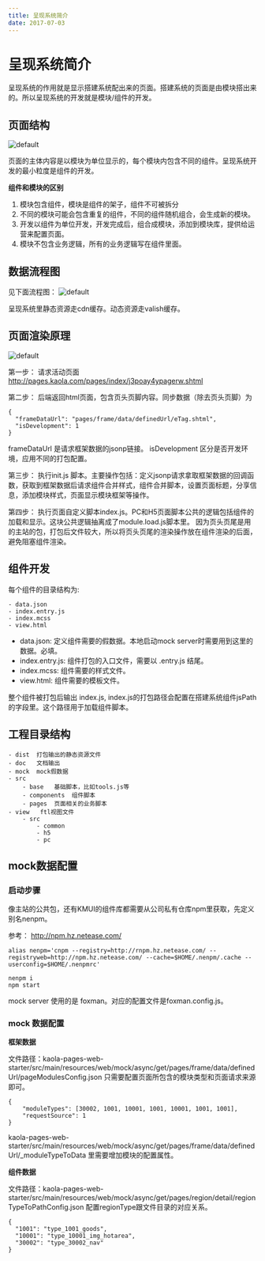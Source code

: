 ```yaml
---
title: 呈现系统简介
date: 2017-07-03
---
```



# 呈现系统简介

呈现系统的作用就是显示搭建系统配出来的页面。搭建系统的页面是由模块搭出来的。所以呈现系统的开发就是模块/组件的开发。

<!-- more -->

## 页面结构

![default](https://user-images.githubusercontent.com/5309877/27817035-a223d55e-60c1-11e7-978b-c55cf27d4638.png)

页面的主体内容是以模块为单位显示的，每个模块内包含不同的组件。呈现系统开发的最小粒度是组件的开发。

**组件和模块的区别**
1. 模块包含组件，模块是组件的架子，组件不可被拆分
2. 不同的模块可能会包含重复的组件，不同的组件随机组合，会生成新的模块。
3. 开发以组件为单位开发，开发完成后，组合成模块，添加到模块库，提供给运营来配置页面。
4. 模块不包含业务逻辑，所有的业务逻辑写在组件里面。

## 数据流程图

见下面流程图：
![default](https://user-images.githubusercontent.com/5309877/27817329-1e19a656-60c3-11e7-9f8e-4bc41b6c5f37.png)


呈现系统里静态资源走cdn缓存。动态资源走valish缓存。

## 页面渲染原理
![default](https://user-images.githubusercontent.com/5309877/27817173-5137b9de-60c2-11e7-80fd-6149b9ae5cdd.png)

第一步： 请求活动页面 http://pages.kaola.com/pages/index/j3poay4ypagerw.shtml

第二步： 后端返回html页面，包含页头页脚内容。同步数据（除去页头页脚）为
```
{
  "frameDataUrl": "pages/frame/data/definedUrl/eTag.shtml",    
  "isDevelopment": 1
}
```

frameDataUrl 是请求框架数据的jsonp链接。
isDevelopment 区分是否开发环境，应用不同的打包配置。

第三步： 执行init.js 脚本。主要操作包括：定义jsonp请求拿取框架数据的回调函数，获取到框架数据后请求组件合并样式，组件合并脚本，设置页面标题，分享信息，添加模块样式，页面显示模块框架等操作。

第四步： 执行页面自定义脚本index.js。PC和H5页面脚本公共的逻辑包括组件的加载和显示。这块公共逻辑抽离成了module.load.js脚本里。
因为页头页尾是用的主站的包，打包后文件较大，所以将页头页尾的渲染操作放在组件渲染的后面，避免阻塞组件渲染。

## 组件开发

每个组件的目录结构为:

    - data.json
    - index.entry.js
    - index.mcss
    - view.html

- data.json: 定义组件需要的假数据。本地启动mock server时需要用到这里的数据。必填。
- index.entry.js: 组件打包的入口文件，需要以 .entry.js 结尾。
- index.mcss: 组件需要的样式文件。
- view.html: 组件需要的模板文件。

整个组件被打包后输出 index.js, index.js的打包路径会配置在搭建系统组件jsPath的字段里。这个路径用于加载组件脚本。


## 工程目录结构

    - dist  打包输出的静态资源文件
    - doc   文档输出
    - mock  mock假数据
    - src   
        - base   基础脚本，比如tools.js等
        - components  组件脚本
        - pages  页面相关的业务脚本
    - view   ftl视图文件
        - src
            - common
            - h5
            - pc 

## mock数据配置

### 启动步骤

像主站的公共包，还有KMUI的组件库都需要从公司私有仓库npm里获取，先定义别名nenpm。

参考： http://npm.hz.netease.com/ 

```
alias nenpm='cnpm --registry=http://rnpm.hz.netease.com/ --registryweb=http://npm.hz.netease.com/ --cache=$HOME/.nenpm/.cache --userconfig=$HOME/.nenpmrc'

nenpm i
npm start
```

mock server 使用的是 foxman。对应的配置文件是foxman.config.js。

### mock 数据配置

**框架数据**

文件路径：kaola-pages-web-starter/src/main/resources/web/mock/async/get/pages/frame/data/definedUrl/pageModulesConfig.json 只需要配置页面所包含的模块类型和页面请求来源即可。

```
{
    "moduleTypes": [30002, 1001, 10001, 1001, 10001, 1001, 1001],
    "requestSource": 1
}
```

kaola-pages-web-starter/src/main/resources/web/mock/async/get/pages/frame/data/definedUrl/_moduleTypeToData 里需要增加模块的配置属性。


**组件数据**

文件路径：kaola-pages-web-starter/src/main/resources/web/mock/async/get/pages/region/detail/regionTypeToPathConfig.json 配置regionType跟文件目录的对应关系。

```
{
  "1001": "type_1001_goods",
  "10001": "type_10001_img_hotarea",
  "30002": "type_30002_nav"
}
```